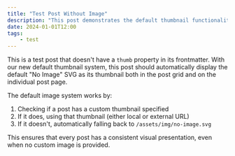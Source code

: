 ```yaml
---
title: "Test Post Without Image"
description: "This post demonstrates the default thumbnail functionality"
date: 2024-01-01T12:00
tags: 
    - test
---
```


This is a test post that doesn't have a `thumb` property in its frontmatter. With our new default thumbnail system, this post should automatically display the default "No Image" SVG as its thumbnail both in the post grid and on the individual post page.

The default image system works by:

1. Checking if a post has a custom thumbnail specified
2. If it does, using that thumbnail (either local or external URL)
3. If it doesn't, automatically falling back to `/assets/img/no-image.svg`

This ensures that every post has a consistent visual presentation, even when no custom image is provided.
